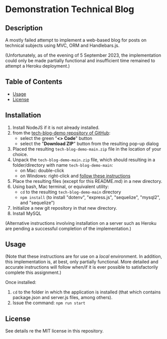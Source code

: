 # Demonstration Technical Blog

## Description

A mostly failed attempt to implement a web-based blog for posts on
technical subjects using MVC, ORM and Handlebars.js.

(Unfortunately, as of the evening of 5 September 2023, the implementation
could only be made partially functional and insufficient time remained to
attempt a Heroku deployment.)


## Table of Contents

- [Usage](#usage)
- [License](#license)

## Installation

1. Install NodeJS if it is not already installed.
2. from the [tech-blog-demo repository of GitHub](https://github.com/stevreut/tech-blog-demo):
    - select the green "**<> Code**" button
    - select the "**Download ZIP**" button from the resulting pop-up dialog
3. Placed the resulting `tech-blog-demo-main.zip` file in the location of your choice.
4. Unpack the `tech-blog-demo-main.zip` file, which should resulting in a folder/directory with name `tech-blog-demo-main`:
    - on Mac: double-click
    - on Windows: right-click and [follow these instructions](https://support.microsoft.com/en-us/windows/zip-and-unzip-files-f6dde0a7-0fec-8294-e1d3-703ed85e7ebc)
5. Place the resulting files (except for this README.md) in a new directory.
6. Using bash, Mac terminal, or equivalent utility:
    - `cd` to the resulting `tech-blog-demo-main` directory
    - `npm install` (to install "dotenv", "express.js", "sequelize", "mysql2", and "sequelize") 
7. Initialize a new git repository in that new directory.
8. Install MySQL

(Alternative instructions involving installation on a server such as Heroku are pending
a successful completion of the implementation.)


## Usage

(Note that these instructions are for use on a *local* environment.  In addition, this implementation is, at best, only partially functional.  More detailed and accurate instructions will
follow when/if it is ever possible to satisfactorily complete this assignment.)

Once installed:
1. `cd` to the folder in which the application is installed (that which contains package.json and server.js files, among others).
2. Issue the command: `npm run start`


## License

See details re the MIT license in this repository.
